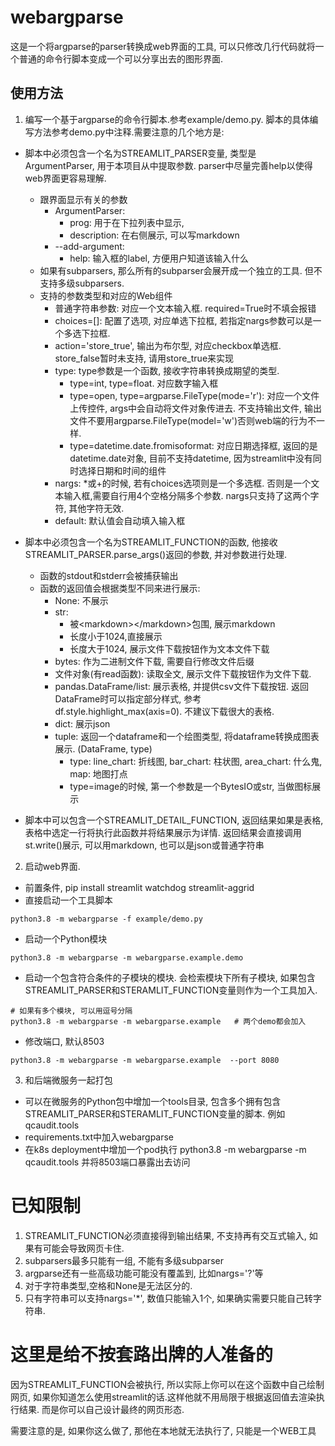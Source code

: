 # webargparse

这是一个将argparse的parser转换成web界面的工具, 可以只修改几行代码就将一个普通的命令行脚本变成一个可以分享出去的图形界面.

## 使用方法

1. 编写一个基于argparse的命令行脚本.参考example/demo.py. 脚本的具体编写方法参考demo.py中注释.需要注意的几个地方是:
* 脚本中必须包含一个名为STREAMLIT_PARSER变量, 类型是ArgumentParser, 用于本项目从中提取参数. parser中尽量完善help以使得web界面更容易理解.
    * 跟界面显示有关的参数
        * ArgumentParser:
            * prog: 用于在下拉列表中显示,
            * description: 在右侧展示, 可以写markdown
        * --add-argument:
            * help: 输入框的label, 方便用户知道该输入什么
    * 如果有subparsers, 那么所有的subparser会展开成一个独立的工具. 但不支持多级subparsers.
    * 支持的参数类型和对应的Web组件
        * 普通字符串参数: 对应一个文本输入框.  required=True时不填会报错
        * choices=[]: 配置了选项, 对应单选下拉框, 若指定nargs参数可以是一个多选下拉框.
        * action='store_true', 输出为布尔型, 对应checkbox单选框. store_false暂时未支持, 请用store_true来实现
        * type: type参数是一个函数, 接收字符串转换成期望的类型.
            * type=int, type=float. 对应数字输入框
            * type=open, type=argparse.FileType(mode='r'): 对应一个文件上传控件, args中会自动将文件对象传进去. 不支持输出文件, 输出文件不要用argparse.FileType(model='w')否则web端的行为不一样.
            * type=datetime.date.fromisoformat: 对应日期选择框, 返回的是datetime.date对象, 目前不支持datetime, 因为streamlit中没有同时选择日期和时间的组件
        * nargs: *或+的时候, 若有choices选项则是一个多选框. 否则是一个文本输入框,需要自行用4个空格分隔多个参数. nargs只支持了这两个字符, 其他字符无效.
        * default: 默认值会自动填入输入框
* 脚本中必须包含一个名为STREAMLIT_FUNCTION的函数, 他接收STREAMLIT_PARSER.parse_args()返回的参数, 并对参数进行处理.
    * 函数的stdout和stderr会被捕获输出
    * 函数的返回值会根据类型不同来进行展示:
        * None: 不展示
        * str: 
            * 被&lt;markdown>&lt;/markdown>包围, 展示markdown
            * 长度小于1024,直接展示
            * 长度大于1024, 展示文件下载按钮作为文本文件下载
        * bytes: 作为二进制文件下载, 需要自行修改文件后缀
        * 文件对象(有read函数): 读取全文, 展示文件下载按钮作为文件下载.
        * pandas.DataFrame/list: 展示表格, 并提供csv文件下载按钮. 返回DataFrame时可以指定部分样式, 参考df.style.highlight_max(axis=0). 不建议下载很大的表格.
        * dict: 展示json
        * tuple: 返回一个dataframe和一个绘图类型, 将dataframe转换成图表展示. (DataFrame, type)
            * type: line_chart: 折线图, bar_chart: 柱状图, area_chart: 什么鬼, map: 地图打点
            * type=image的时候, 第一个参数是一个BytesIO或str, 当做图标展示

* 脚本中可以包含一个STREAMLIT_DETAIL_FUNCTION, 返回结果如果是表格, 表格中选定一行将执行此函数并将结果展示为详情. 返回结果会直接调用st.write()展示, 可以用markdown, 也可以是json或普通字符串

2. 启动web界面.
* 前置条件, pip install streamlit watchdog streamlit-aggrid
* 直接启动一个工具脚本
```
python3.8 -m webargparse -f example/demo.py
```
* 启动一个Python模块
```
python3.8 -m webargparse -m webargparse.example.demo
```
* 启动一个包含符合条件的子模块的模块.  会检索模块下所有子模块, 如果包含STREAMLIT_PARSER和STERAMLIT_FUNCTION变量则作为一个工具加入.
```
# 如果有多个模块, 可以用逗号分隔
python3.8 -m webargparse -m webargparse.example   # 两个demo都会加入
```
* 修改端口, 默认8503
```
python3.8 -m webargparse -m webargparse.example  --port 8080
```

3. 和后端微服务一起打包
* 可以在微服务的Python包中增加一个tools目录, 包含多个拥有包含STREAMLIT_PARSER和STERAMLIT_FUNCTION变量的脚本. 例如qcaudit.tools
* requirements.txt中加入webargparse
* 在k8s deployment中增加一个pod执行 python3.8 -m webargparse -m qcaudit.tools 并将8503端口暴露出去访问

# 已知限制
1. STREAMLIT_FUNCTION必须直接得到输出结果, 不支持再有交互式输入, 如果有可能会导致网页卡住.
2. subparsers最多只能有一组, 不能有多级subparser
3. argparse还有一些高级功能可能没有覆盖到, 比如nargs='?'等
4. 对于字符串类型,空格和None是无法区分的.
5. 只有字符串可以支持nargs='*', 数值只能输入1个, 如果确实需要只能自己转字符串.

# 这里是给不按套路出牌的人准备的

因为STREAMLIT_FUNCTION会被执行, 所以实际上你可以在这个函数中自己绘制网页, 如果你知道怎么使用streamlit的话.这样他就不用局限于根据返回值去渲染执行结果.  而是你可以自己设计最终的网页形态.

需要注意的是, 如果你这么做了, 那他在本地就无法执行了, 只能是一个WEB工具